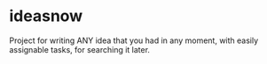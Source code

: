 ideasnow
========

Project for writing ANY idea that you had in any moment, with easily assignable tasks, for searching it later.
